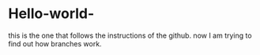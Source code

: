 # Hello-world-
this is the one that follows the instructions of the github.
now I am trying to find out how branches work.
